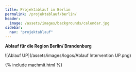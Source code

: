 ```yaml
---
title: Projektablauf in Berlin
permalink: /projektablauf/berlin/
header:
  image: /assets/images/backgrounds/calendar.jpg
sidebar:
  nav: "projektablauf"
---
```

**Ablauf für die Region Berlin/ Brandenburg**

![Ablauf UP](/assets/images/logos/Ablauf Intervention UP.png) 


{% include machmit.html %}
